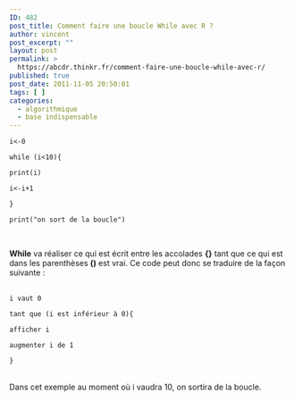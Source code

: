 ```yaml
---
ID: 482
post_title: Comment faire une boucle While avec R ?
author: vincent
post_excerpt: ""
layout: post
permalink: >
  https://abcdr.thinkr.fr/comment-faire-une-boucle-while-avec-r/
published: true
post_date: 2011-11-05 20:50:01
tags: [ ]
categories:
  - algorithmique
  - base indispensable
---
```

<pre><code>i&lt;-0<br />
while (i&lt;10){ <br />
print(i)<br />
i&lt;-i+1  <br />
} <br />
print("on sort de la boucle")</code></pre> <br />
<strong>While</strong> va réaliser ce qui est écrit entre les accolades <strong>{}</strong> tant que ce qui est dans les parenthèses <strong>()</strong> est vrai.
Ce code peut donc se traduire de la façon suivante : <br /><br />
<pre><code>i vaut 0 <br />
tant que (i est inférieur à 0){ <br />
afficher i <br />
augmenter i de 1<br />
}</code></pre>
<br />
Dans cet exemple au moment où i vaudra 10, on sortira de la boucle.